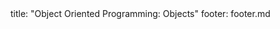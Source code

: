 <frontmatter>
title: "Object Oriented Programming: Objects"
footer: footer.md
</frontmatter>

<include src="container-inPage-asFlat.md" boilerplate />
